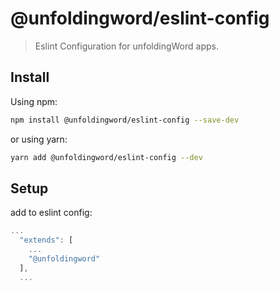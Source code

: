 # @unfoldingword/eslint-config

> Eslint Configuration for unfoldingWord apps.

## Install

Using npm:

```sh
npm install @unfoldingword/eslint-config --save-dev
```

or using yarn:

```sh
yarn add @unfoldingword/eslint-config --dev
```

## Setup

add to eslint config:

```js
...
  "extends": [
    ...
    "@unfoldingword"
  ],
  ...
```
